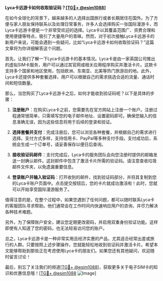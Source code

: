 **Lyca卡远游卡如何收取验证码？[[TG💪+ @esim1088](https://t.me/s/esim1088)]**

在如今全球化的背景下，越来越多的人选择出国旅行或者长期居住在国外。为了方便与家人朋友保持联系以及处理日常事务，许多人会选择购买一张国际漫游卡，而Lyca卡远游卡便是一个非常受欢迎的选择。Lyca卡以其覆盖范围广、资费合理和使用便捷等特点，吸引了大量用户的青睐。然而，对于初次接触Lyca卡远游卡的新用户来说，可能会遇到一些疑问，比如“Lyca卡远游卡如何收取验证码？”这篇文章将为你详细解答这个问题。

首先，让我们了解一下Lyca卡远游卡的基本情况。Lyca卡是由一家英国公司推出的虚拟SIM卡服务，用户可以通过其官网或相关应用程序购买并激活卡片。这款卡支持多个国家和地区使用，包括欧洲、东南亚、北美等热门旅游目的地。此外，Lyca卡还提供多种套餐选择，用户可以根据自己的需求挑选合适的流量、通话时间和短信数量。

那么，当您购买了Lyca卡远游卡之后，如何才能收到验证码呢？以下是具体的步骤：

1. **注册账户**：在购买Lyca卡之前，您需要先在官方网站上注册一个账户。注册过程通常很简单，只需填写您的电子邮件地址、设置密码即可。确保您输入的信息准确无误，因为这些信息将用于后续的登录和验证。

2. **选择套餐并支付**：完成注册后，您可以浏览各种套餐，并根据自己的需求进行选择。支付方式多样，支持信用卡、PayPal等多种支付手段。支付成功后，系统会生成一个订单号，请妥善保存以便日后查询。

3. **接收验证码邮件**：支付完成后，Lyca卡的服务团队会向您注册时提供的邮箱发送一封确认邮件。这封邮件中包含了激活卡片所需的验证码。请注意查收垃圾邮件文件夹，以免遗漏重要信息。

4. **登录账户并输入验证码**：打开收到的邮件，找到验证码部分，并将其复制到您的Lyca卡账户页面中。点击提交按钮后，您的卡片就成功激活啦！此时，您就可以开始享受国际漫游服务了。

值得注意的是，在整个过程中，如果您遇到了任何问题，都可以随时联系Lyca卡的客服团队寻求帮助。他们通常会在工作时间内快速响应用户的咨询，并尽力解决各种技术难题。

另外，为了保障账户安全，建议您定期更改密码，并启用双重身份验证功能。这样即使有人知道了您的密码，也无法轻易访问您的账户。

总之，Lyca卡远游卡是一种非常实用且经济实惠的产品，尤其适合经常出差或旅行的人群。只要按照上述步骤操作，您就能轻松地收到验证码并激活卡片。希望本文能够帮助到那些正在考虑使用Lyca卡的朋友们。如果您还有其他疑问，欢迎随时留言讨论！

最后，别忘了关注我们的频道[[TG💪+ @esim1088](https://t.me/s/esim1088)]，获取更多关于电子SIM卡的知识和优惠信息哦！[[TG💪+ @esim1088](https://t.me/s/esim1088) ![Image](https://i.postimg.cc/4NQfJmqS/Snipaste-2025-05-13-00-14-12.png)]